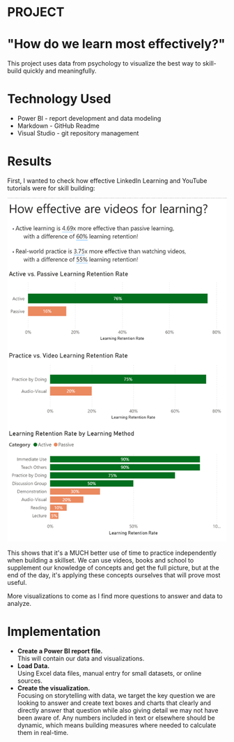 # PROJECT
# "How do we learn most effectively?"
This project uses data from psychology to visualize the best way to skill-build quickly and meaningfully.

# Technology Used
- Power BI - report development and data modeling
- Markdown - GitHub Readme
- Visual Studio - git repository management

# Results
First, I wanted to check how effective LinkedIn Learning and YouTube tutorials were for skill building:  

![Active learning is 3x more effective than passive learning](./Images/github_active_vs_passive.png)  

This shows that it's a MUCH better use of time to practice independently when building a skillset.  We can use videos, books and school to supplement our knowledge of concepts and get the full picture, but at the end of the day, it's applying these concepts ourselves that will prove most useful.


More visualizations to come as I find more questions to answer and data to analyze.

# Implementation
- **Create a Power BI report file.**  
 This will contain our data and visualizations.
- **Load Data.**  
 Using Excel data files, manual entry for small datasets, or online sources.
- **Create the visualization.**  
 Focusing on storytelling with data, we target the key question we are looking to answer and create text boxes and charts that clearly and directly answer that question while also giving detail we may not have been aware of.  Any numbers included in text or elsewhere should be dynamic, which means building measures where needed to calculate them in real-time.

